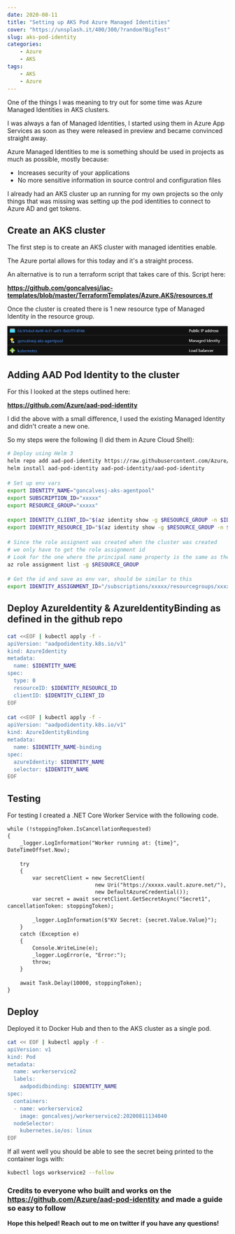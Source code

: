 ```yaml
---
date: 2020-08-11
title: "Setting up AKS Pod Azure Managed Identities"
cover: "https://unsplash.it/400/300/?random?BigTest"
slug: aks-pod-identity
categories: 
    - Azure
    - AKS
tags:
    - AKS
    - Azure
---
```


One of the things I was meaning to try out for some time was Azure Managed Identities in AKS clusters.

I was always a fan of Managed Identities, I started using them in Azure App Services as soon as they were released in preview and became convinced straight away.

Azure Managed Identities to me is something should be used in projects as much as possible, mostly because:

- Increases security of your applications
- No more sensitive information in source control and configuration files

I already had an AKS cluster up an running for my own projects so the only things that was missing was setting up the pod identities to connect to Azure AD and get tokens.

## Create an AKS cluster

The first step is to create an AKS cluster with managed identities enable.

The Azure portal allows for this today and it's a straight process.

An alternative is to run a terraform script that takes care of this. Script here:

**<https://github.com/goncalvesj/iac-templates/blob/master/TerraformTemplates/Azure.AKS/resources.tf>**

Once the cluster is created there is 1 new resource type of Managed Identity in the resource group.

![aks-managed-identity](../images/aks-managed-identity.png)

## Adding AAD Pod Identity to the cluster

For this I looked at the steps outlined here:

**<https://github.com/Azure/aad-pod-identity>**

I did the above with a small difference, I used the existing Managed Identity and didn't create a new one.

So my steps were the following (I did them in Azure Cloud Shell):

```bash
# Deploy using Helm 3
helm repo add aad-pod-identity https://raw.githubusercontent.com/Azure/aad-pod-identity/master/charts
helm install aad-pod-identity aad-pod-identity/aad-pod-identity

# Set up env vars
export IDENTITY_NAME="goncalvesj-aks-agentpool"
export SUBSCRIPTION_ID="xxxxx"
export RESOURCE_GROUP="xxxxx"

export IDENTITY_CLIENT_ID="$(az identity show -g $RESOURCE_GROUP -n $IDENTITY_NAME --subscription $SUBSCRIPTION_ID --query clientId -otsv)"
export IDENTITY_RESOURCE_ID="$(az identity show -g $RESOURCE_GROUP -n $IDENTITY_NAME --subscription $SUBSCRIPTION_ID --query id -otsv)"

# Since the role assignent was created when the cluster was created
# we only have to get the role assignment id
# Look for the one where the principal name property is the same as the client id
az role assignment list -g $RESOURCE_GROUP

# Get the id and save as env var, should be similar to this
export IDENTITY_ASSIGNMENT_ID="/subscriptions/xxxxx/resourcegroups/xxxxx/providers/Microsoft.Authorization/roleAssignments/xxxxx"
```

## Deploy AzureIdentity & AzureIdentityBinding as defined in the github repo

```bash
cat <<EOF | kubectl apply -f -
apiVersion: "aadpodidentity.k8s.io/v1"
kind: AzureIdentity
metadata:
  name: $IDENTITY_NAME
spec:
  type: 0
  resourceID: $IDENTITY_RESOURCE_ID
  clientID: $IDENTITY_CLIENT_ID
EOF

cat <<EOF | kubectl apply -f -
apiVersion: "aadpodidentity.k8s.io/v1"
kind: AzureIdentityBinding
metadata:
  name: $IDENTITY_NAME-binding
spec:
  azureIdentity: $IDENTITY_NAME
  selector: $IDENTITY_NAME
EOF
```

## Testing

For testing I created a .NET Core Worker Service with the following code.

```CSharp
while (!stoppingToken.IsCancellationRequested)
{
    _logger.LogInformation("Worker running at: {time}", DateTimeOffset.Now);

    try
    {
        var secretClient = new SecretClient(
                            new Uri("https://xxxxx.vault.azure.net/"),
                            new DefaultAzureCredential());
        var secret = await secretClient.GetSecretAsync("Secret1", cancellationToken: stoppingToken);

        _logger.LogInformation($"KV Secret: {secret.Value.Value}");
    }
    catch (Exception e)
    {
        Console.WriteLine(e);
        _logger.LogError(e, "Error:");
        throw;
    }

    await Task.Delay(10000, stoppingToken);
}
```

## Deploy

Deployed it to Docker Hub and then to the AKS cluster as a single pod.

```bash
cat << EOF | kubectl apply -f -
apiVersion: v1
kind: Pod
metadata:
  name: workerservice2
  labels:
    aadpodidbinding: $IDENTITY_NAME
spec:
  containers:
  - name: workerservice2
    image: goncalvesj/workerservice2:20200811134040
  nodeSelector:
    kubernetes.io/os: linux
EOF
```

If all went well you should be able to see the secret being printed to the container logs with:

```bash
kubectl logs workservice2 --follow
```

### Credits to everyone who built and works on the **<https://github.com/Azure/aad-pod-identity>** and made a guide so easy to follow

**Hope this helped! Reach out to me on twitter if you have any questions!**
